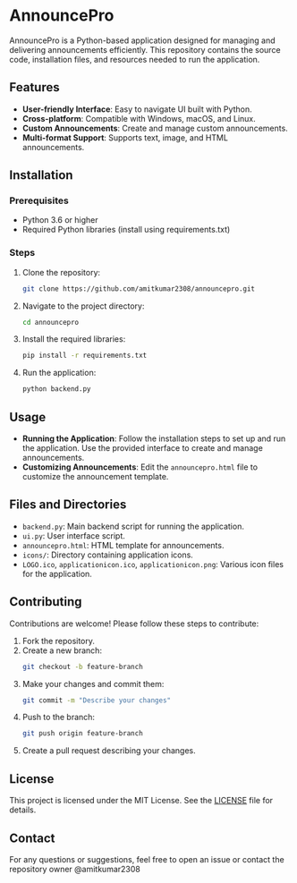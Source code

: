 # AnnouncePro

AnnouncePro is a Python-based application designed for managing and delivering announcements efficiently. This repository contains the source code, installation files, and resources needed to run the application.

## Features

- **User-friendly Interface**: Easy to navigate UI built with Python.
- **Cross-platform**: Compatible with Windows, macOS, and Linux.
- **Custom Announcements**: Create and manage custom announcements.
- **Multi-format Support**: Supports text, image, and HTML announcements.

## Installation

### Prerequisites

- Python 3.6 or higher
- Required Python libraries (install using requirements.txt)

### Steps

1. Clone the repository:
    ```sh
    git clone https://github.com/amitkumar2308/announcepro.git
    ```
2. Navigate to the project directory:
    ```sh
    cd announcepro
    ```
3. Install the required libraries:
    ```sh
    pip install -r requirements.txt
    ```
4. Run the application:
    ```sh
    python backend.py
    ```

## Usage

- **Running the Application**: Follow the installation steps to set up and run the application. Use the provided interface to create and manage announcements.
- **Customizing Announcements**: Edit the `announcepro.html` file to customize the announcement template.

## Files and Directories

- `backend.py`: Main backend script for running the application.
- `ui.py`: User interface script.
- `announcepro.html`: HTML template for announcements.
- `icons/`: Directory containing application icons.
- `LOGO.ico`, `applicationicon.ico`, `applicationicon.png`: Various icon files for the application.

## Contributing

Contributions are welcome! Please follow these steps to contribute:

1. Fork the repository.
2. Create a new branch:
    ```sh
    git checkout -b feature-branch
    ```
3. Make your changes and commit them:
    ```sh
    git commit -m "Describe your changes"
    ```
4. Push to the branch:
    ```sh
    git push origin feature-branch
    ```
5. Create a pull request describing your changes.

## License

This project is licensed under the MIT License. See the [LICENSE](LICENSE) file for details.

## Contact

For any questions or suggestions, feel free to open an issue or contact the repository owner @amitkumar2308
